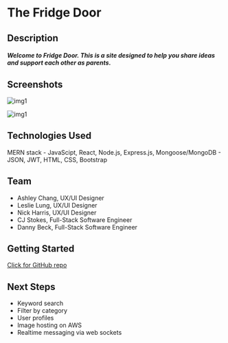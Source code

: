 # The Fridge Door

## Description

##### Welcome to Fridge Door. This is a site designed to help you share ideas and support each other as parents.

## Screenshots

[img1]: https://i.imgur.com/FxhxWeP.png
![img1]

[img1]: https://i.imgur.com/vjCohjw.png
![img1]

## Technologies Used
MERN stack - JavaScipt, React, Node.js, Express.js, Mongoose/MongoDB - JSON, JWT, HTML, CSS, Bootstrap

## Team
 - Ashley Chang, UX/UI Designer
 - Leslie Lung, UX/UI Designer
 - Nick Harris, UX/UI Designer
 - CJ Stokes, Full-Stack Software Engineer
 - Danny Beck, Full-Stack Software Engineer

## Getting Started
[Click for GitHub repo]: https://github.com/chasmad/the-fridge-door
[Click for GitHub repo]

## Next Steps
- Keyword search
- Filter by category
- User profiles
- Image hosting on AWS
- Realtime messaging via web sockets